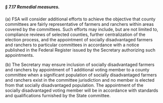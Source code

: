 ##### § 7.17 Remedial measures. #####

(a) FSA will consider additional efforts to achieve the objective that county committees are fairly representative of farmers and ranchers within areas covered by the committees. Such efforts may include, but are not limited to, compliance reviews of selected counties, further centralization of the election process, and the appointment of socially disadvantaged farmers and ranchers to particular committees in accordance with a notice published in the Federal Register issued by the Secretary authorizing such appointments.

(b) The Secretary may ensure inclusion of socially disadvantaged farmers and ranchers by appointment of 1 additional voting member to a county committee when a significant population of socially disadvantaged farmers and ranchers exist in the committee jurisdiction and no member is elected from that socially disadvantaged population. The appointment of the socially disadvantaged voting member will be in accordance with standards and qualifications furnished by the State committee.